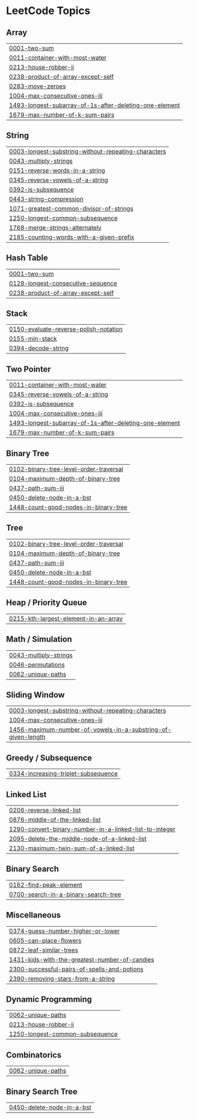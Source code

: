  <!-- 
 <h1>JWipe - Disk Sanitization</h1>

 ### [YouTube Demonstration](https://youtu.be/7eJexJVCqJo)

<h2>Description</h2>
Project consists of a simple PowerShell script that walks the user through "zeroing out" (wiping) any drives that are connected to the system. The utility allows you to select the target disk and choose the number of passes that are performed. The PowerShell script will configure a diskpart script file based on the user's selections and then launch Diskpart to perform the disk sanitization.
<br />


<h2>Languages and Utilities Used</h2>

- <b>PowerShell</b> 
- <b>Diskpart</b>

<h2>Environments Used </h2>

- <b>Windows 10</b> (21H2)

<h2>Program walk-through:</h2>

<p align="center">
Launch the utility: <br/>
<img src="https://i.imgur.com/62TgaWL.png" height="80%" width="80%" alt="Disk Sanitization Steps"/>
<br />
<br />
Select the disk:  <br/>
<img src="https://i.imgur.com/tcTyMUE.png" height="80%" width="80%" alt="Disk Sanitization Steps"/>
<br />
<br />
Enter the number of passes: <br/>
<img src="https://i.imgur.com/nCIbXbg.png" height="80%" width="80%" alt="Disk Sanitization Steps"/>
<br />
<br />
Confirm your selection:  <br/>
<img src="https://i.imgur.com/cdFHBiU.png" height="80%" width="80%" alt="Disk Sanitization Steps"/>
<br />
<br />
Wait for process to complete (may take some time):  <br/>
<img src="https://i.imgur.com/JL945Ga.png" height="80%" width="80%" alt="Disk Sanitization Steps"/>
<br />
<br />
Sanitization complete:  <br/>
<img src="https://i.imgur.com/K71yaM2.png" height="80%" width="80%" alt="Disk Sanitization Steps"/>
<br />
<br />
Observe the wiped disk:  <br/>
<img src="https://i.imgur.com/AeZkvFQ.png" height="80%" width="80%" alt="Disk Sanitization Steps"/>
</p>
--!> 
<!--
 ```diff
- text in red
+ text in green
! text in orange
# text in gray
@@ text in purple (and bold)@@
```
--!>

<!---LeetCode Topics Start-->
# LeetCode Topics
## Array
|  |
| ------- |
| [0001-two-sum](https://github.com/kenechukz/LeetcodeDSA-Practice/tree/main/0001-two-sum) |
| [0011-container-with-most-water](https://github.com/kenechukz/LeetcodeDSA-Practice/tree/main/0011-container-with-most-water) |
| [0213-house-robber-ii](https://github.com/kenechukz/LeetcodeDSA-Practice/tree/master/0213-house-robber-ii) |
| [0238-product-of-array-except-self](https://github.com/kenechukz/LeetcodeDSA-Practice/tree/main/0238-product-of-array-except-self) |
| [0283-move-zeroes](https://github.com/kenechukz/LeetcodeDSA-Practice/tree/main/0283-move-zeroes) |
| [1004-max-consecutive-ones-iii](https://github.com/kenechukz/LeetcodeDSA-Practice/tree/main/1004-max-consecutive-ones-iii) |
| [1493-longest-subarray-of-1s-after-deleting-one-element](https://github.com/kenechukz/LeetcodeDSA-Practice/tree/main/1493-longest-subarray-of-1s-after-deleting-one-element) |
| [1679-max-number-of-k-sum-pairs](https://github.com/kenechukz/LeetcodeDSA-Practice/tree/main/1679-max-number-of-k-sum-pairs) |
## String
|  |
| ------- |
| [0003-longest-substring-without-repeating-characters](https://github.com/kenechukz/LeetcodeDSA-Practice/tree/main/0003-longest-substring-without-repeating-characters) |
| [0043-multiply-strings](https://github.com/kenechukz/LeetcodeDSA-Practice/tree/main/0043-multiply-strings) |
| [0151-reverse-words-in-a-string](https://github.com/kenechukz/LeetcodeDSA-Practice/tree/main/0151-reverse-words-in-a-string) |
| [0345-reverse-vowels-of-a-string](https://github.com/kenechukz/LeetcodeDSA-Practice/tree/main/0345-reverse-vowels-of-a-string) |
| [0392-is-subsequence](https://github.com/kenechukz/LeetcodeDSA-Practice/tree/main/0392-is-subsequence) |
| [0443-string-compression](https://github.com/kenechukz/LeetcodeDSA-Practice/tree/main/0443-string-compression) |
| [1071-greatest-common-divisor-of-strings](https://github.com/kenechukz/LeetcodeDSA-Practice/tree/main/1071-greatest-common-divisor-of-strings) |
| [1250-longest-common-subsequence](https://github.com/kenechukz/LeetcodeDSA-Practice/tree/master/1250-longest-common-subsequence) |
| [1768-merge-strings-alternately](https://github.com/kenechukz/LeetcodeDSA-Practice/tree/main/1768-merge-strings-alternately) |
| [2185-counting-words-with-a-given-prefix](https://github.com/kenechukz/LeetcodeDSA-Practice/tree/main/2185-counting-words-with-a-given-prefix) |
## Hash Table
|  |
| ------- |
| [0001-two-sum](https://github.com/kenechukz/LeetcodeDSA-Practice/tree/main/0001-two-sum) |
| [0128-longest-consecutive-sequence](https://github.com/kenechukz/LeetcodeDSA-Practice/tree/main/0128-longest-consecutive-sequence) |
| [0238-product-of-array-except-self](https://github.com/kenechukz/LeetcodeDSA-Practice/tree/main/0238-product-of-array-except-self) |
## Stack
|  |
| ------- |
| [0150-evaluate-reverse-polish-notation](https://github.com/kenechukz/LeetcodeDSA-Practice/tree/main/0150-evaluate-reverse-polish-notation) |
| [0155-min-stack](https://github.com/kenechukz/LeetcodeDSA-Practice/tree/main/0155-min-stack) |
| [0394-decode-string](https://github.com/kenechukz/LeetcodeDSA-Practice/tree/main/0394-decode-string) |
## Two Pointer
|  |
| ------- |
| [0011-container-with-most-water](https://github.com/kenechukz/LeetcodeDSA-Practice/tree/main/0011-container-with-most-water) |
| [0345-reverse-vowels-of-a-string](https://github.com/kenechukz/LeetcodeDSA-Practice/tree/main/0345-reverse-vowels-of-a-string) |
| [0392-is-subsequence](https://github.com/kenechukz/LeetcodeDSA-Practice/tree/main/0392-is-subsequence) |
| [1004-max-consecutive-ones-iii](https://github.com/kenechukz/LeetcodeDSA-Practice/tree/main/1004-max-consecutive-ones-iii) |
| [1493-longest-subarray-of-1s-after-deleting-one-element](https://github.com/kenechukz/LeetcodeDSA-Practice/tree/main/1493-longest-subarray-of-1s-after-deleting-one-element) |
| [1679-max-number-of-k-sum-pairs](https://github.com/kenechukz/LeetcodeDSA-Practice/tree/main/1679-max-number-of-k-sum-pairs) |
## Binary Tree
|  |
| ------- |
| [0102-binary-tree-level-order-traversal](https://github.com/kenechukz/LeetcodeDSA-Practice/tree/main/0102-binary-tree-level-order-traversal) |
| [0104-maximum-depth-of-binary-tree](https://github.com/kenechukz/LeetcodeDSA-Practice/tree/main/0104-maximum-depth-of-binary-tree) |
| [0437-path-sum-iii](https://github.com/kenechukz/LeetcodeDSA-Practice/tree/main/0437-path-sum-iii) |
| [0450-delete-node-in-a-bst](https://github.com/kenechukz/LeetcodeDSA-Practice/tree/master/0450-delete-node-in-a-bst) |
| [1448-count-good-nodes-in-binary-tree](https://github.com/kenechukz/LeetcodeDSA-Practice/tree/main/1448-count-good-nodes-in-binary-tree) |
## Tree
|  |
| ------- |
| [0102-binary-tree-level-order-traversal](https://github.com/kenechukz/LeetcodeDSA-Practice/tree/main/0102-binary-tree-level-order-traversal) |
| [0104-maximum-depth-of-binary-tree](https://github.com/kenechukz/LeetcodeDSA-Practice/tree/main/0104-maximum-depth-of-binary-tree) |
| [0437-path-sum-iii](https://github.com/kenechukz/LeetcodeDSA-Practice/tree/main/0437-path-sum-iii) |
| [0450-delete-node-in-a-bst](https://github.com/kenechukz/LeetcodeDSA-Practice/tree/master/0450-delete-node-in-a-bst) |
| [1448-count-good-nodes-in-binary-tree](https://github.com/kenechukz/LeetcodeDSA-Practice/tree/main/1448-count-good-nodes-in-binary-tree) |
## Heap / Priority Queue
|  |
| ------- |
| [0215-kth-largest-element-in-an-array](https://github.com/kenechukz/LeetcodeDSA-Practice/tree/main/0215-kth-largest-element-in-an-array) |
## Math / Simulation
|  |
| ------- |
| [0043-multiply-strings](https://github.com/kenechukz/LeetcodeDSA-Practice/tree/main/0043-multiply-strings) |
| [0046-permutations](https://github.com/kenechukz/LeetcodeDSA-Practice/tree/main/0046-permutations) |
| [0062-unique-paths](https://github.com/kenechukz/LeetcodeDSA-Practice/tree/master/0062-unique-paths) |
## Sliding Window
|  |
| ------- |
| [0003-longest-substring-without-repeating-characters](https://github.com/kenechukz/LeetcodeDSA-Practice/tree/main/0003-longest-substring-without-repeating-characters) |
| [1004-max-consecutive-ones-iii](https://github.com/kenechukz/LeetcodeDSA-Practice/tree/main/1004-max-consecutive-ones-iii) |
| [1456-maximum-number-of-vowels-in-a-substring-of-given-length](https://github.com/kenechukz/LeetcodeDSA-Practice/tree/main/1456-maximum-number-of-vowels-in-a-substring-of-given-length) |
## Greedy / Subsequence
|  |
| ------- |
| [0334-increasing-triplet-subsequence](https://github.com/kenechukz/LeetcodeDSA-Practice/tree/main/0334-increasing-triplet-subsequence) |
## Linked List
|  |
| ------- |
| [0206-reverse-linked-list](https://github.com/kenechukz/LeetcodeDSA-Practice/tree/main/0206-reverse-linked-list) |
| [0876-middle-of-the-linked-list](https://github.com/kenechukz/LeetcodeDSA-Practice/tree/main/0876-middle-of-the-linked-list) |
| [1290-convert-binary-number-in-a-linked-list-to-integer](https://github.com/kenechukz/LeetcodeDSA-Practice/tree/main/1290-convert-binary-number-in-a-linked-list-to-integer) |
| [2095-delete-the-middle-node-of-a-linked-list](https://github.com/kenechukz/LeetcodeDSA-Practice/tree/main/2095-delete-the-middle-node-of-a-linked-list) |
| [2130-maximum-twin-sum-of-a-linked-list](https://github.com/kenechukz/LeetcodeDSA-Practice/tree/main/2130-maximum-twin-sum-of-a-linked-list) |
## Binary Search
|  |
| ------- |
| [0162-find-peak-element](https://github.com/kenechukz/LeetcodeDSA-Practice/tree/main/0162-find-peak-element) |
| [0700-search-in-a-binary-search-tree](https://github.com/kenechukz/LeetcodeDSA-Practice/tree/main/0700-search-in-a-binary-search-tree) |
## Miscellaneous
|  |
| ------- |
| [0374-guess-number-higher-or-lower](https://github.com/kenechukz/LeetcodeDSA-Practice/tree/main/0374-guess-number-higher-or-lower) |
| [0605-can-place-flowers](https://github.com/kenechukz/LeetcodeDSA-Practice/tree/main/0605-can-place-flowers) |
| [0872-leaf-similar-trees](https://github.com/kenechukz/LeetcodeDSA-Practice/tree/main/0872-leaf-similar-trees) |
| [1431-kids-with-the-greatest-number-of-candies](https://github.com/kenechukz/LeetcodeDSA-Practice/tree/main/1431-kids-with-the-greatest-number-of-candies) |
| [2300-successful-pairs-of-spells-and-potions](https://github.com/kenechukz/LeetcodeDSA-Practice/tree/main/2300-successful-pairs-of-spells-and-potions) |
| [2390-removing-stars-from-a-string](https://github.com/kenechukz/LeetcodeDSA-Practice/tree/main/2390-removing-stars-from-a-string) |
## Dynamic Programming
|  |
| ------- |
| [0062-unique-paths](https://github.com/kenechukz/LeetcodeDSA-Practice/tree/master/0062-unique-paths) |
| [0213-house-robber-ii](https://github.com/kenechukz/LeetcodeDSA-Practice/tree/master/0213-house-robber-ii) |
| [1250-longest-common-subsequence](https://github.com/kenechukz/LeetcodeDSA-Practice/tree/master/1250-longest-common-subsequence) |
## Combinatorics
|  |
| ------- |
| [0062-unique-paths](https://github.com/kenechukz/LeetcodeDSA-Practice/tree/master/0062-unique-paths) |
## Binary Search Tree
|  |
| ------- |
| [0450-delete-node-in-a-bst](https://github.com/kenechukz/LeetcodeDSA-Practice/tree/master/0450-delete-node-in-a-bst) |
<!---LeetCode Topics End-->

